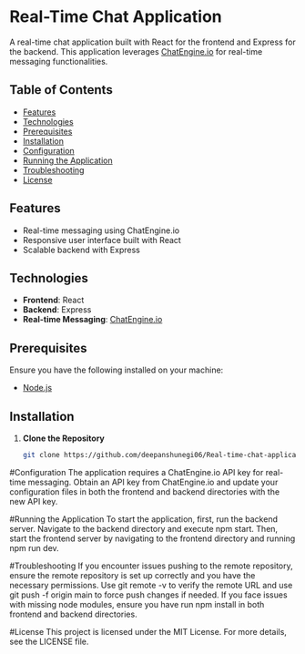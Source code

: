 # Real-Time Chat Application

A real-time chat application built with React for the frontend and Express for the backend. This application leverages [ChatEngine.io](https://chatengine.io/) for real-time messaging functionalities.

## Table of Contents

- [Features](#features)
- [Technologies](#technologies)
- [Prerequisites](#prerequisites)
- [Installation](#installation)
- [Configuration](#configuration)
- [Running the Application](#running-the-application)
- [Troubleshooting](#troubleshooting)
- [License](#license)

## Features

- Real-time messaging using ChatEngine.io
- Responsive user interface built with React
- Scalable backend with Express

## Technologies

- **Frontend**: React
- **Backend**: Express
- **Real-time Messaging**: [ChatEngine.io](https://chatengine.io/)

## Prerequisites

Ensure you have the following installed on your machine:

- [Node.js](https://nodejs.org/)

## Installation

1. **Clone the Repository**

   ```bash
   git clone https://github.com/deepanshunegi06/Real-time-chat-application.git
#Configuration
The application requires a ChatEngine.io API key for real-time messaging. Obtain an API key from ChatEngine.io and update your configuration files in both the frontend and backend directories with the new API key.

#Running the Application
To start the application, first, run the backend server. Navigate to the backend directory and execute npm start. Then, start the frontend server by navigating to the frontend directory and running npm run dev.

#Troubleshooting
If you encounter issues pushing to the remote repository, ensure the remote repository is set up correctly and you have the necessary permissions. Use git remote -v to verify the remote URL and use git push -f origin main to force push changes if needed. If you face issues with missing node modules, ensure you have run npm install in both frontend and backend directories.

#License
This project is licensed under the MIT License. For more details, see the LICENSE file.
